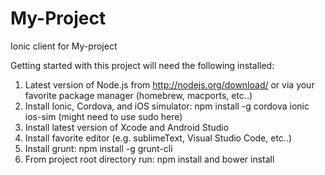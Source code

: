 # My-Project
Ionic client for My-project

Getting started with this project will need the following installed:

1. Latest version of Node.js from http://nodejs.org/download/ or via your favorite package manager (homebrew, macports, etc..)
2. Install Ionic, Cordova, and iOS simulator: npm install -g cordova ionic ios-sim (might need to use sudo here)
3. Install latest version of Xcode and Android Studio
4. Install favorite editor (e.g. sublimeText, Visual Studio Code, etc..)
5. Install grunt: npm install -g grunt-cli
6. From project root directory run: npm install and bower install
